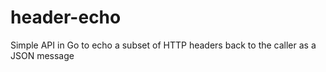 # header-echo
Simple API in Go to echo a subset of HTTP headers back to the caller as a JSON message

